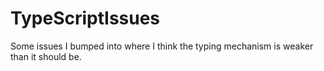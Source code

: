 # TypeScriptIssues
Some issues I bumped into where I think the typing mechanism is weaker than it should be.
